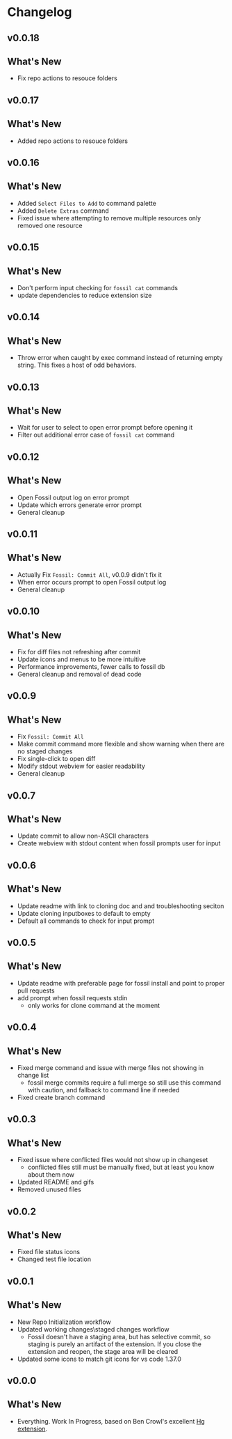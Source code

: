 Changelog
=============================================


v0.0.18
---------------------------------------------
## What's New
- Fix repo actions to resouce folders


v0.0.17
---------------------------------------------
## What's New
- Added repo actions to resouce folders


v0.0.16
---------------------------------------------
## What's New
- Added `Select Files to Add` to command palette
- Added `Delete Extras` command
- Fixed issue where attempting to remove multiple resources
  only removed one resource


v0.0.15
---------------------------------------------
## What's New
- Don't perform input checking for `fossil cat` commands
- update dependencies to reduce extension size


v0.0.14
---------------------------------------------
## What's New
- Throw error when caught by exec command instead of returning empty string.
  This fixes a host of odd behaviors.


v0.0.13
---------------------------------------------
## What's New
- Wait for user to select to open error prompt before opening it
- Filter out additional error case of `fossil cat` command


v0.0.12
---------------------------------------------
## What's New
- Open Fossil output log on error prompt
- Update which errors generate error prompt
- General cleanup


v0.0.11
---------------------------------------------
## What's New
- Actually Fix `Fossil: Commit All`, v0.0.9 didn't fix it
- When error occurs prompt to open Fossil output log
- General cleanup


v0.0.10
---------------------------------------------
## What's New
- Fix for diff files not refreshing after commit
- Update icons and menus to be more intuitive
- Performance improvements, fewer calls to fossil db
- General cleanup and removal of dead code


v0.0.9
---------------------------------------------
## What's New
- Fix `Fossil: Commit All`
- Make commit command more flexible
  and show warning when there are no staged changes
- Fix single-click to open diff
- Modify stdout webview for easier readability
- General cleanup


v0.0.7
---------------------------------------------
## What's New
- Update commit to allow non-ASCII characters
- Create webview with stdout content when fossil prompts user for input


v0.0.6
---------------------------------------------
## What's New
- Update readme with link to cloning doc and and troubleshooting seciton
- Update cloning inputboxes to default to empty
- Default all commands to check for input prompt


v0.0.5
---------------------------------------------
## What's New
- Update readme with preferable page for fossil install and
  point to proper pull requests
- add prompt when fossil requests stdin
    - only works for clone command at the moment


v0.0.4
---------------------------------------------
## What's New
- Fixed merge command and issue with merge files not showing in change list
    - fossil merge commits require a full merge so still use this command with
      caution, and fallback to command line if needed
- Fixed create branch command


v0.0.3
---------------------------------------------
## What's New
- Fixed issue where conflicted files would not show up in changeset
    - conflicted files still must be manually fixed, but at least
      you know about them now
- Updated README and gifs
- Removed unused files


v0.0.2
---------------------------------------------
## What's New
- Fixed file status icons
- Changed test file location


v0.0.1
---------------------------------------------
## What's New
- New Repo Initialization workflow
- Updated working changes\staged changes workflow
    - Fossil doesn't have a staging area, but has selective commit,
      so staging is purely an artifact of the extension.
      If you close the extension and reopen, the stage area will be cleared
- Updated some icons to match git icons for vs code 1.37.0


v0.0.0
---------------------------------------------
## What's New
- Everything. Work In Progress, based on Ben Crowl's excellent
  [Hg extension](https://github.com/mrcrowl/vscode-hg/).
